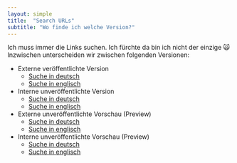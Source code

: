 ```yaml
---
layout: simple
title:  "Search URLs"
subtitle: "Wo finde ich welche Version?"
---
```


Ich muss immer die Links suchen. Ich fürchte da bin ich nicht der einzige 🙀<br>
Inzwischen unterscheiden wir zwischen folgenden Versionen:<br> 
- Externe veröffentlichte Version
  - <a href="https://lucascranach.org/de/search/">Suche in deutsch</a>
  - <a href="https://lucascranach.org/de/search/">Suche in englisch</a>
- Interne unveröffentlichte Version
  - <a href="https://lucascranach.org/de/intern/search/">Suche in deutsch</a>
  - <a href="https://lucascranach.org/en/intern/search/">Suche in englisch</a>
- Externe unveröffentlichte Vorschau (Preview)
    - <a href="https://lucascranach.org/de/intern/search-external-preview/">Suche in deutsch</a>
    - <a href="https://lucascranach.org/en/intern/search-external-preview/">Suche in englisch</a>
- Interne unveröffentlichte Vorschau (Preview)
    - <a href="https://lucascranach.org/de/intern/search-internal-preview">Suche in deutsch</a>
    - <a href="https://lucascranach.org/en/intern/search-internal-preview">Suche in englisch</a>